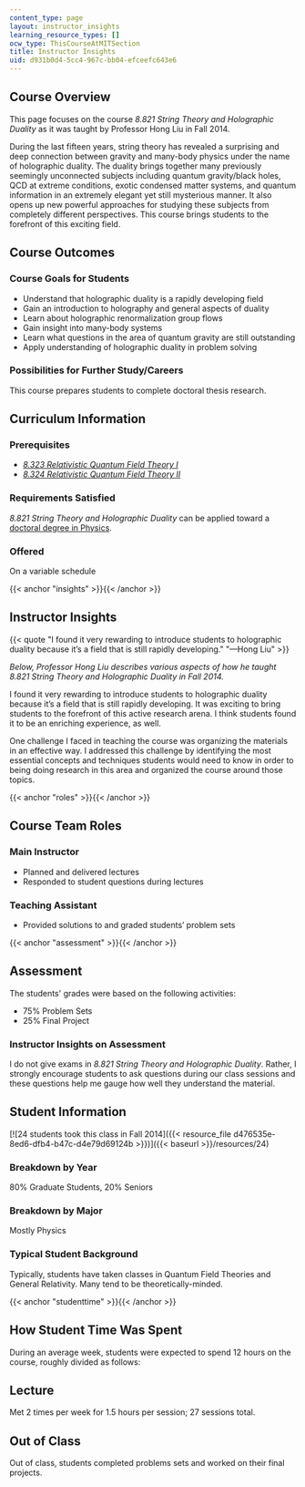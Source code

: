 ```yaml
---
content_type: page
layout: instructor_insights
learning_resource_types: []
ocw_type: ThisCourseAtMITSection
title: Instructor Insights
uid: d931b0d4-5cc4-967c-bb04-efceefc643e6
---
```


Course Overview
---------------

This page focuses on the course _8.821 String Theory and Holographic Duality_ as it was taught by Professor Hong Liu in Fall 2014.

During the last fifteen years, string theory has revealed a surprising and deep connection between gravity and many-body physics under the name of holographic duality. The duality brings together many previously seemingly unconnected subjects including quantum gravity/black holes, QCD at extreme conditions, exotic condensed matter systems, and quantum information in an extremely elegant yet still mysterious manner. It also opens up new powerful approaches for studying these subjects from completely different perspectives. This course brings students to the forefront of this exciting field.

Course Outcomes
---------------

### Course Goals for Students

*   Understand that holographic duality is a rapidly developing field
*   Gain an introduction to holography and general aspects of duality
*   Learn about holographic renormalization group flows
*   Gain insight into many-body systems
*   Learn what questions in the area of quantum gravity are still outstanding
*   Apply understanding of holographic duality in problem solving

### Possibilities for Further Study/Careers

This course prepares students to complete doctoral thesis research.

Curriculum Information
----------------------

### Prerequisites

*   _[8.323 Relativistic Quantum Field Theory I](/courses/8-323-relativistic-quantum-field-theory-i-spring-2008/pages/index.htm)_
*   _[8.324 Relativistic Quantum Field Theory II](/courses/8-324-relativistic-quantum-field-theory-ii-fall-2010/pages/index.htm)_

### Requirements Satisfied

_8.821 String Theory and Holographic Duality_ can be applied toward a [doctoral degree in Physics](http://web.mit.edu/physics/current/graduate/doctoral.html#program).

### Offered

On a variable schedule

{{< anchor "insights" >}}{{< /anchor >}}

Instructor Insights
-------------------

{{< quote "I found it very rewarding to introduce students to holographic duality because it’s a field that is still rapidly developing." "—Hong Liu" >}}

_Below, Professor Hong Liu describes various aspects of how he taught 8.821 String Theory and Holographic Duality in Fall 2014._

I found it very rewarding to introduce students to holographic duality because it’s a field that is still rapidly developing. It was exciting to bring students to the forefront of this active research arena. I think students found it to be an enriching experience, as well.

One challenge I faced in teaching the course was organizing the materials in an effective way. I addressed this challenge by identifying the most essential concepts and techniques students would need to know in order to being doing research in this area and organized the course around those topics.

{{< anchor "roles" >}}{{< /anchor >}}

Course Team Roles
-----------------

### Main Instructor

*   Planned and delivered lectures
*   Responded to student questions during lectures

### Teaching Assistant

*   Provided solutions to and graded students’ problem sets

{{< anchor "assessment" >}}{{< /anchor >}}

Assessment
----------

The students' grades were based on the following activities:

- 75% Problem Sets
- 25% Final Project


### Instructor Insights on Assessment
I do not give exams in _8.821 String Theory and Holographic Duality_. Rather, I strongly encourage students to ask questions during our class sessions and these questions help me gauge how well they understand the material.

Student Information
-------------------

[![24 students took this class in Fall 2014]({{< resource_file d476535e-8ed6-dfb4-b47c-d4e79d69124b >}})]({{< baseurl >}}/resources/24)

### Breakdown by Year

80% Graduate Students, 20% Seniors

### Breakdown by Major

Mostly Physics

### Typical Student Background

Typically, students have taken classes in Quantum Field Theories and General Relativity. Many tend to be theoretically-minded.

{{< anchor "studenttime" >}}{{< /anchor >}}

How Student Time Was Spent
--------------------------

During an average week, students were expected to spend 12 hours on the course, roughly divided as follows:

Lecture
-------

Met 2 times per week for 1.5 hours per session; 27 sessions total.

Out of Class
------------

Out of class, students completed problems sets and worked on their final projects.